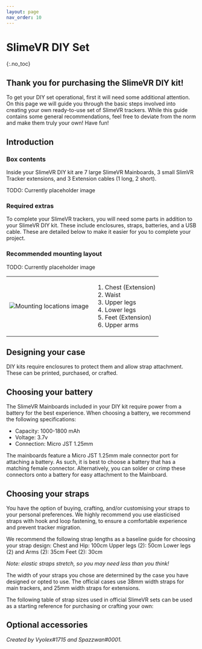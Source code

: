 ```yaml
---
layout: page
nav_order: 10
---
```


# SlimeVR DIY Set
{:.no_toc}

## Thank you for purchasing the SlimeVR DIY kit!
To get your DIY set operational, first it will need some additional attention. On this page we will guide you through the basic steps involved into creating your own ready-to-use set of SlimeVR trackers. While this guide contains some general recommendations, feel free to deviate from the norm and make them truly your own! Have fun!

## Introduction
### Box contents
Inside your SlimeVR DIY kit are 7 large SlimeVR Mainboards, 3 small SlimVR Tracker extensions, and 3 Extension cables (1 long, 2 short).

TODO: Currently placeholder image

### Required extras
To complete your SlimeVR trackers, you will need some parts in addition to your SlimeVR DIY kit. These include enclosures, straps, batteries, and a USB cable. These are detailed below to make it easier for you to complete your project.

### Recommended mounting layout
TODO: Currently placeholder image

<table class="bpTable">
   <tr>
      <td>
         <img id="bpImage" src="./assets/img/tracker_locations_7_3.png" alt="Mounting locations image"/>
      </td>
      <td>
         <ol>
            <li>Chest (Extension)</li>
            <li>Waist</li>
            <li>Upper legs</li>
            <li>Lower legs</li>
            <li>Feet (Extension)</li>
            <li>Upper arms</li>
         </ol>
      </td>
   </tr>
</table>

## Designing your case
DIY kits require enclosures to protect them and allow strap attachment. These can be printed, purchased, or crafted.

## Choosing your battery
The SlimeVR Mainboards included in your DIY kit require power from a battery for the best experience. When choosing a battery, we recommend the following specifications:
- Capacity: 1000-1800 mAh
- Voltage: 3.7v
- Connection: Micro JST 1.25mm

The mainboards feature a Micro JST 1.25mm male connector port for attaching a battery. As such, it is best to choose a battery that has a matching female connector. Alternatively, you can solder or crimp these connectors onto a battery for easy attachment to the Mainboard.

## Choosing your straps
You have the option of buying, crafting, and/or customising your straps to your personal preferences. We highly recommend you use elasticised straps with hook and loop fastening, to ensure a comfortable experience and prevent tracker migration.

We recommend the following strap lengths as a baseline guide for choosing your strap design:
Chest and Hip: 100cm
Upper legs (2): 50cm
Lower legs (2) and Arms (2): 35cm
Feet (2): 30cm

*Note: elastic straps stretch, so you may need less than you think!*

The width of your straps you chose are determined by the case you have designed or opted to use. The official cases use 38mm width straps for main trackers, and 25mm width straps for extensions.

The following table of strap sizes used in official SlimeVR sets can be used as a starting reference for purchasing or crafting your own:

## Optional accessories


*Created by Vyolex#1715 and Spazzwan#0001.*
